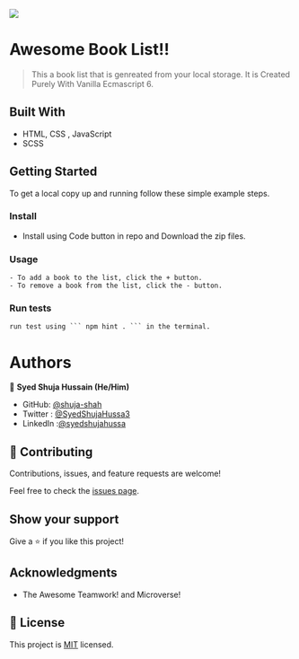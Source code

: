 ![](https://img.shields.io/badge/Microverse-blueviolet)

# Awesome Book List!!

> This a book list that is genreated from your local storage. It is Created Purely With Vanilla Ecmascript 6.


## Built With

- HTML, CSS , JavaScript
- SCSS



## Getting Started




To get a local copy up and running follow these simple example steps.


### Install
 - Install using Code button in repo and Download the zip files. 

### Usage
    - To add a book to the list, click the + button.
    - To remove a book from the list, click the - button.

### Run tests
    run test using ``` npm hint . ``` in the terminal.



# Authors

👤 **Syed Shuja Hussain (He/Him)**

- GitHub: [@shuja-shah](https://github.com/shuja-shah)
- Twitter : [@SyedShujaHussa3](https://twitter.com/SyedShujaHussa3)
- LinkedIn :[@syedshujahussa](https://www.linkedin.com/in/syedshujahussa/)



## 🤝 Contributing

Contributions, issues, and feature requests are welcome!

Feel free to check the [issues page](../../issues/).

## Show your support

Give a ⭐️ if you like this project!

## Acknowledgments

- The Awesome Teamwork! and Microverse!

## 📝 License

This project is [MIT](./MIT.md) licensed.
